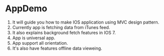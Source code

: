 AppDemo
=======

1. It will guide you how to make IOS application using MVC design pattern.
2. Currently app is fetching data from iTunes feed.
3. It also explains background fetch features in IOS 7.
4. App is universal app.
5. App support all orientation.
6. It's also have features offline data vieweing.

